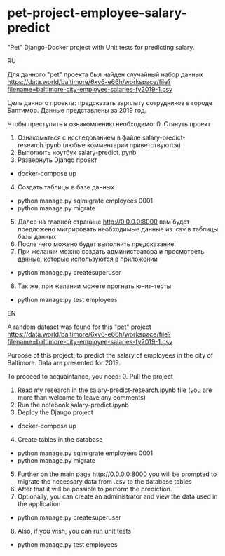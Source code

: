 # pet-project-employee-salary-predict
"Pet" Django-Docker project with Unit tests for predicting salary.

RU

Для данного "pet" проекта был найден случайный набор данных
https://data.world/baltimore/6xv6-e66h/workspace/file?filename=baltimore-city-employee-salaries-fy2019-1.csv

Цель данного проекта: предсказать зарплату сотрудников в городе Балтимор. 
Данные представлены за 2019 год.

Чтобы преступить к ознакомлению необходимо:
0. Стянуть проект
1. Ознакомьться с исследованием в файле salary-predict-research.ipynb (любые комментарии приветствуются)
2. Выполнить ноутбук salary-predict.ipynb
3. Развернуть Django проект
  - docker-compose up
4. Создать таблицы в базе данных 
  - python manage.py sqlmigrate employees 0001
  - python manage.py migrate
5. Далее на главной странице http://0.0.0.0:8000 вам будет предложено мигрировать необходимые данные из .csv в таблицы базы данных
6. После чего можено будет выполнить предсказание.
7. При желании можно создать администратора и просмотреть данные, которые используются в приложении
  - python manage.py createsuperuser
8. Так же, при желании можете прогнать юнит-тесты
  - python manage.py test employees


EN

A random dataset was found for this "pet" project
https://data.world/baltimore/6xv6-e66h/workspace/file?filename=baltimore-city-employee-salaries-fy2019-1.csv

Purpose of this project: to predict the salary of employees in the city of Baltimore.
Data are presented for 2019.

To proceed to acquaintance, you need:
0. Pull the project
1. Read my research in the salary-predict-research.ipynb file (you are more than welcome to leave any comments)
2. Run the notebook salary-predict.ipynb
3. Deploy the Django project 
  - docker-compose up
4. Create tables in the database
  - python manage.py sqlmigrate employees 0001
  - python manage.py migrate
5. Further on the main page http://0.0.0.0:8000 you will be prompted to migrate the necessary data from .csv to the database tables
6. After that it will be possible to perform the prediction.
7. Optionally, you can create an administrator and view the data used in the application
  - python manage.py createsuperuser
8. Also, if you wish, you can run unit tests
  - python manage.py test employees
